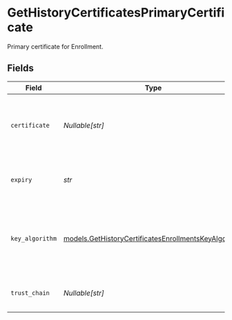 # GetHistoryCertificatesPrimaryCertificate

Primary certificate for Enrollment.


## Fields

| Field                                                                                                              | Type                                                                                                               | Required                                                                                                           | Description                                                                                                        |
| ------------------------------------------------------------------------------------------------------------------ | ------------------------------------------------------------------------------------------------------------------ | ------------------------------------------------------------------------------------------------------------------ | ------------------------------------------------------------------------------------------------------------------ |
| `certificate`                                                                                                      | *Nullable[str]*                                                                                                    | :heavy_check_mark:                                                                                                 | The primary certificate in the multi-stacked certificate.                                                          |
| `expiry`                                                                                                           | *str*                                                                                                              | :heavy_check_mark:                                                                                                 | The expiration date for the primary certificate.                                                                   |
| `key_algorithm`                                                                                                    | [models.GetHistoryCertificatesEnrollmentsKeyAlgorithm](../models/gethistorycertificatesenrollmentskeyalgorithm.md) | :heavy_check_mark:                                                                                                 | The key algorithm for the primary certificate. This is either `ECDSA` or `RSA`.                                    |
| `trust_chain`                                                                                                      | *Nullable[str]*                                                                                                    | :heavy_check_mark:                                                                                                 | The trust chain for the primary certificate.                                                                       |